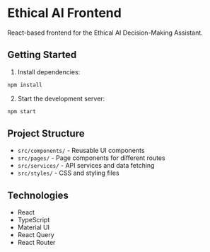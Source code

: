 # Ethical AI Frontend

React-based frontend for the Ethical AI Decision-Making Assistant.

## Getting Started

1. Install dependencies:
```bash
npm install
```

2. Start the development server:
```bash
npm start
```

## Project Structure

- `src/components/` - Reusable UI components
- `src/pages/` - Page components for different routes
- `src/services/` - API services and data fetching
- `src/styles/` - CSS and styling files

## Technologies

- React
- TypeScript
- Material UI
- React Query
- React Router
